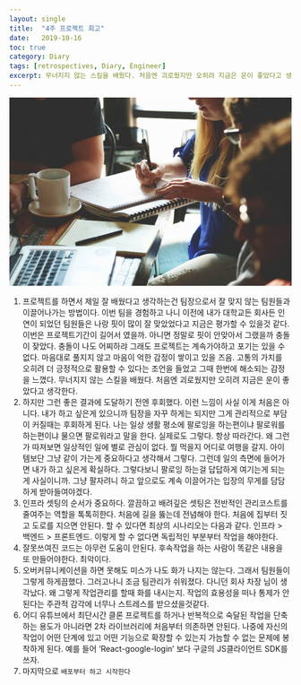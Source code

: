 ```yaml
---
layout:	single
title:	"4주 프로젝트 회고"
date:	2019-10-16
toc: true
category: Diary
tags: [retrospectives, Diary, Engineer]
excerpt: 무너지지 않는 스킬을 배웠다. 처음엔 괴로웠지만 오히려 지금은 운이 좋았다고 생각한다. 그냥 팔자려니 하고 앞으로도 계속 이끌어가는 입장의 무게를 담담하게 받아들여야겠다, 배포부터 하고 시작한다
---
```


![](/assets/img/1*oScbbtZC-mlZmV_MwpyZug.jpeg)

1. 프로젝트를 하면서 제일 잘 배웠다고 생각하는건 팀장으로서 잘 맞지 않는 팀원들과 이끌어나가는 방법이다. 이번 팀을 경험하고 나니 이전에 내가 대학교든 회사든 인연이 되었던 팀원들은 나랑 핏이 많이 잘 맞았었다고 지금은 평가할 수 있을것 같다. 이번은 프로젝트기간이 길어서 였을까. 아니면 정말로 핏이 안맞아서 그랬을까 충돌이 잦았다. 충돌이 나도 어찌하랴 그래도 프로젝트는 계속가야하고 포기는 있을 수 없다. 마음대로 풀지지 않고 마음이 억한 감정이 쌓이고 있을 즈음. 고통의 가치를 오히려 더 긍정적으로 활용할 수 있다는 조언을 들었고 그때 한번에 해소되는 감정을 느꼈다. 무너지지 않는 스킬을 배웠다. 처음엔 괴로웠지만 오히려 지금은 운이 좋았다고 생각한다.
2. 하지만 그런 좋은 결과에 도달하기 전엔 후회했다. 이런 느낌이 사실 이게 처음은 아니다. 내가 하고 싶은게 있으니까 팀장을 자꾸 하게는 되지만 그게 관리적으로 부담이 커질때는 후회하게 된다. 나는 일상 생활 평소에 팔로잉을 하는편이냐 팔로워를 하는편이냐 물으면 팔로워라고 말을 한다. 실제로도 그렇다. 항상 따라간다. 왜 그런가 따져보면 일상적인 일에 별로 관심이 없다. 뭘 먹을지 어디로 여행을 갈지. 아이템보단 그냥 같이 가는게 중요하다고 생각해서 그렇다. 그런데 일의 측면에 들어가면 내가 하고 싶은게 확실하다. 그렇다보니 팔로잉 하는걸 답답하게 여기는게 되는게 사실이니까. 그냥 팔자려니 하고 앞으로도 계속 이끌어가는 입장의 무게를 담담하게 받아들여야겠다.
3. 인프라 셋팅의 순서가 중요하다. 깔끔하고 배려깊은 셋팅은 전반적인 관리코스트를 줄여주는 역할을 톡톡히한다. 처음에 길을 뚫는데 전념해야 한다. 처음에 집부터 짓고 도로를 지으면 안된다. 할 수 있다면 최상의 시나리오는 다음과 같다. 인프라 > 백엔드 > 프론트엔드. 이렇게 할 수 없다면 독립적인 부분부터 작업을 해야한다.
4. 잘못쓰여진 코드는 아무런 도움이 안된다. 후속작업을 하는 사람이 똑같은 내용을 또 만들어야한다. 최악이다.
5. 오버커뮤니케이션을 하면 못해도 미스가 나도 화가 나지는 않는다. 그래서 팀원들이 그렇게 하게끔했다. 그러고나니 조금 팀관리가 쉬워졌다. 다니던 회사 차장 님이 생각났다. 왜 그렇게 작업관리를 할때 화를 내시는지. 작업의 효용성을 떠나 통제가 안된다는 주관적 감각에 너무나 스트레스를 받으셨을것같다.
6. 어디 유튜브에서 최단시간 클론 프로젝트를 하거나 반복적으로 숙달된 작업을 단축하는 용도가 아니라면 2차 라이브러리에 처음부터 의존하면 안된다. 나중에 자신의 작업이 어떤 단계에 있고 어떤 기능으로 확장할 수 있는지 가늠할 수 없는 문제에 봉착하게 된다. 예를 들어 ‘React-google-login’ 보다 구글의 JS클라이언트 SDK를 쓰자.
7. 마지막으로 `배포부터 하고 시작한다`
  